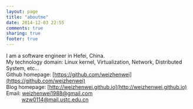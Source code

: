 ```yaml
---
layout: page
title: "aboutme"
date: 2014-12-03 22:55
comments: true
sharing: true
footer: true
---
```


I am a software engineer in Hefei, China.  
My technology domain: Linux kernel, Virtualization, Network, Distributed System, etc...  
Github homepage: [https://github.com/weizhenwei](https://github.com/weizhenwei)  
Blog homepage:   [http://weizhenwei.github.io](http://weizhenwei.github.io)  
Email: weizhenwei1988@gmail.com   
 &ensp;&ensp;&ensp;&ensp;&ensp;&ensp;wzw0114@mail.ustc.edu.cn   


